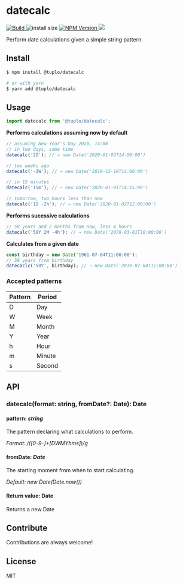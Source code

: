 # datecalc

<p>
  <a href="https://github.com/tuplo/datecalc/actions">
    <img src="https://github.com/tuplo/datecalc/workflows/Build/badge.svg" alt="Build">
  </a>
  <img src="https://packagephobia.now.sh/badge?p=@tuplo/datecalc" alt="install size">
  <a href="https://npmjs.org/package/@tuplo/datecalc">
    <img src="https://img.shields.io/npm/v/@tuplo/datecalc.svg" alt="NPM Version">
  </a>
  <img src="https://david-dm.org/tuplo/datecalc.svg">
</p>

Perform date calculations given a simple string pattern.

## Install

```bash
$ npm install @tuplo/datecalc

# or with yarn
$ yarn add @tuplo/datecalc
```

## Usage

```ts
import datecalc from '@tuplo/datecalc';
```

**Performs calculations assuming now by default**

```ts
// assuming New Year's Day 2020, 14:00
// in two days, same time
datecalc('2D'); // → new Date('2020-01-03T14:00:00')

// two weeks ago
datecalc('-2W'); // → new Date('2019-12-18T14:00:00')

// in 15 minutes
datecalc('15m'); // → new Date('2020-01-01T14:15:00')

// tomorrow, two hours less than now
datecalc('1D -2h'); // → new Date('2020-01-02T12:00:00')
```

**Performs sucessive calculations**

```ts
// 58 years and 2 months from now, less 4 hours
datecalc('58Y 2M -4h'); // → new Date('2078-03-01T10:00:00')
```

**Calculates from a given date**

```ts
const birthday = new Date('1961-07-04T11:00:00');
// 58 years from birthday
datecaclc('58Y', birthday); // → new Date('2019-07-04T11:00:00')
```

### Accepted patterns

| Pattern | Period |
| ------- | ------ |
| D       | Day    |
| W       | Week   |
| M       | Month  |
| Y       | Year   |
| h       | Hour   |
| m       | Minute |
| s       | Second |

## API

### datecalc(format: string, fromDate?: Date): Date

#### pattern: _string_

The pattern declaring what calculations to perform.

_Format: /([0-9-]+[DWMYhms])/g_

#### fromDate: _Date_

The starting moment from when to start calculating.

_Default: new Date(Date.now())_

#### Return value: Date

Returns a new Date

## Contribute

Contributions are always welcome!

## License

MIT
